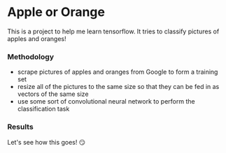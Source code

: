 # Apple or Orange

This is a project to help me learn tensorflow. It tries to classify pictures of apples and oranges!

### Methodology

  - scrape pictures of apples and oranges from Google to form a training set
  - resize all of the pictures to the same size so that they can be fed in as vectors of the same size
  - use some sort of convolutional neural network to perform the classification task

### Results

Let's see how this goes! :smirk:
